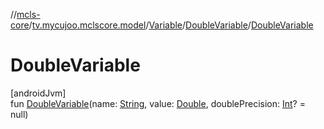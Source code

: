 //[mcls-core](../../../../index.md)/[tv.mycujoo.mclscore.model](../../index.md)/[Variable](../index.md)/[DoubleVariable](index.md)/[DoubleVariable](-double-variable.md)

# DoubleVariable

[androidJvm]\
fun [DoubleVariable](-double-variable.md)(name: [String](https://kotlinlang.org/api/latest/jvm/stdlib/kotlin/-string/index.html), value: [Double](https://kotlinlang.org/api/latest/jvm/stdlib/kotlin/-double/index.html), doublePrecision: [Int](https://kotlinlang.org/api/latest/jvm/stdlib/kotlin/-int/index.html)? = null)
